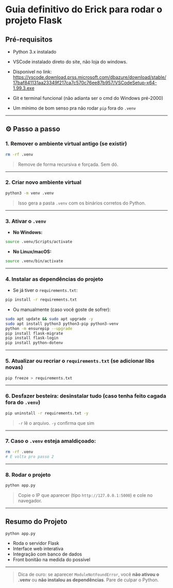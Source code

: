 
# Guia definitivo do Erick para rodar o projeto Flask

## Pré-requisitos

- Python 3.x instalado
- VSCode instalado direto do site, não loja do windows. 
- Disponivel no link: https://vscode.download.prss.microsoft.com/dbazure/download/stable/17baf841131aa23349f217ca7c570c76ee87b957/VSCodeSetup-x64-1.99.3.exe

- Git e terminal funcional (não adianta ser o cmd do Windows pré-2000)
- Um mínimo de bom senso pra não rodar `pip` fora do `.venv`

---

## ⚙️ Passo a passo

### 1. Remover o ambiente virtual antigo (se existir)
```bash
rm -rf .venv
```
> Remove de forma recursiva e forçada. Sem dó.

---

### 2. Criar novo ambiente virtual
```bash
python3 -m venv .venv
```
> Isso gera a pasta `.venv` com os binários corretos do Python.

---

### 3. Ativar o `.venv`

- **No Windows:**
```bash
source .venv/Scripts/activate
```

- **No Linux/macOS:**
```bash
source .venv/bin/activate
```

---

### 4. Instalar as dependências do projeto

- Se já tiver o `requirements.txt`:
```bash
pip install -r requirements.txt
```

- Ou manualmente (caso você goste de sofrer):
```bash
sudo apt update && sudo apt upgrade -y
sudo apt install python3 python3-pip python3-venv
python -m ensurepip --upgrade 
pip install flask-migrate
pip install flask-login
pip install python-dotenv
```

---

### 5. Atualizar ou recriar o `requirements.txt` (se adicionar libs novas)
```bash
pip freeze > requirements.txt
```

---

### 6. Desfazer besteira: desinstalar tudo (caso tenha feito cagada fora do `.venv`)
```bash
pip uninstall -r requirements.txt -y
```
> `-r` lê o arquivo. `-y` confirma que sim
---

### 7. Caso o `.venv` esteja amaldiçoado:
```bash
rm -rf .venv
# E volta pro passo 2
```

---

### 8. Rodar o projeto
```bash
python app.py
```
> Copie o IP que aparecer (tipo `http://127.0.0.1:5000`) e cole no navegador.

---

## Resumo do Projeto

```bash
python app.py
```

- Roda o servidor Flask
- Interface web interativa
- Integração com banco de dados
- Front bonitão na medida do possível

---

> Dica de ouro: se aparecer `ModuleNotFoundError`, você **não ativou o .venv** ou **não instalou as dependências**. Pare de culpar o Python.

